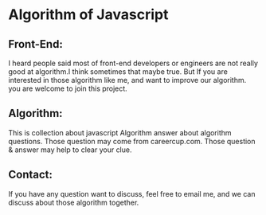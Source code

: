 Algorithm of Javascript
=======================

Front-End:
----------

I heard people said most of front-end developers or engineers are not really good at algorithm.I think sometimes that maybe true. But If you are interested in those algorithm like me, and want to improve our algorithm. you are welcome to join this project. 

Algorithm:
----------

This is collection about javascript Algorithm answer about algorithm questions.
Those question may come from careercup.com.
Those question & answer may help to clear your clue.

Contact:
--------

If you have any question want to discuss, feel free to email me, and we can discuss about those algorithm together.
